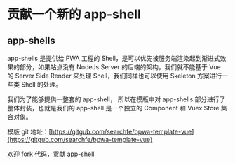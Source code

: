 # 贡献一个新的 app-shell


## app-shells

app-shells 是提供给 PWA 工程的 Shell，是可以优先被服务端渲染起到渐进式效果的部分，如果站点没有 NodeJs Server 的后端的架构，我们就不能基于 Vue 的 Server Side Render 来处理 Shell，我们同样也可以使用 Skeleton 方案进行一些类 Shell 的处理。

我们为了能够提供一整套的 app-shell， 所以在模版中对 app-shells 部分进行了整体封装，也就是我们的 app-shell 是一个独立的 Component 和 Vuex Store 集合对象。


模版 git 地址：[https://gitgub.com/searchfe/bpwa-template-vue](https://gitgub.com/searchfe/bpwa-template-vue)

欢迎 fork 代码，贡献 app-shell
